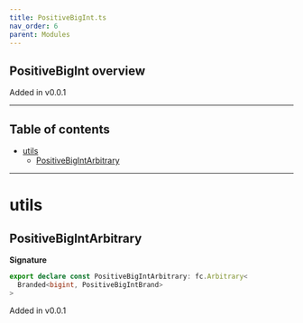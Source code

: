 ```yaml
---
title: PositiveBigInt.ts
nav_order: 6
parent: Modules
---
```


## PositiveBigInt overview

Added in v0.0.1

---

<h2 class="text-delta">Table of contents</h2>

- [utils](#utils)
  - [PositiveBigIntArbitrary](#positivebigintarbitrary)

---

# utils

## PositiveBigIntArbitrary

**Signature**

```ts
export declare const PositiveBigIntArbitrary: fc.Arbitrary<
  Branded<bigint, PositiveBigIntBrand>
>
```

Added in v0.0.1

